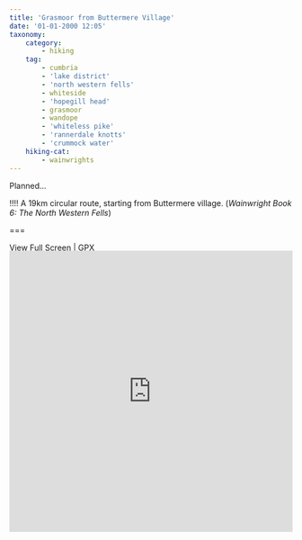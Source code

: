 ```yaml
---
title: 'Grasmoor from Buttermere Village'
date: '01-01-2000 12:05'
taxonomy:
    category:
        - hiking
    tag:
        - cumbria
        - 'lake district'
        - 'north western fells'
        - whiteside
        - 'hopegill head'
        - grasmoor
        - wandope
        - 'whiteless pike'
        - 'rannerdale knotts'
        - 'crummock water'
    hiking-cat:
        - wainwrights
---
```


Planned...

!!!! A 19km circular route, starting from Buttermere village. (*Wainwright Book 6: The North Western Fells*)

===

[View Full Screen](https://map.mootparadox.com/full/grasmoor-plan) | [GPX](https://map.mootparadox.com/gpx/grasmoor-plan)  
<p><iframe src="https://map.mootparadox.com/embed/grasmoor-plan" height="500" width="100%" style="border:none; margin-top:-1.2em;"></iframe></p>